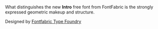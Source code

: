 What distinguishes the new **Intro** free font from FontFabric is the strongly expressed geometric makeup and structure. 

Designed by [Fontfabric Type Foundry](http://fontfabric.com/intro-free-font/)
